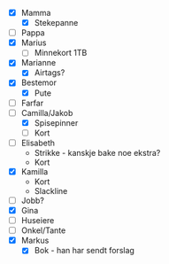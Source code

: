 - [x] Mamma
	- [x] Stekepanne
- [ ] Pappa
- [x] Marius
	- [ ] Minnekort 1TB
- [x] Marianne
	- [x] Airtags?
- [x] Bestemor
	- [x] Pute
- [ ] Farfar
- [ ] Camilla/Jakob
	- [x] Spisepinner
	- [ ] Kort
- [ ] Elisabeth
	- Strikke - kanskje bake noe ekstra?
	- Kort
- [x] Kamilla
	- Kort
	- Slackline
- [ ] Jobb?
- [x] Gina
- [ ] Huseiere
- [ ] Onkel/Tante
- [x] Markus
	- [x] Bok - han har sendt forslag